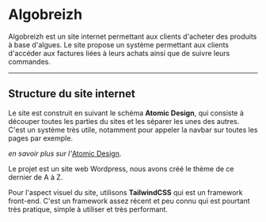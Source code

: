 # Algobreizh

Algobreizh est un site internet permettant aux clients d'acheter des produits à base d'algues.
Le site propose un système permettant aux clients d'accéder aux factures liées à leurs achats ainsi que de suivre leurs commandes.

---
## Structure du site internet

Le site est construit en suivant le schéma **Atomic Design**, qui consiste à découper toutes les parties du sites et les séparer les unes des autres.
C'est un système très utile, notamment pour appeler la navbar sur toutes les pages par exemple.

_en savoir plus sur l'_[Atomic Design](https://www.usabilis.com/atomic-design).

Le projet est un site web Wordpress, nous avons créé le thème de ce dernier de A à Z.

Pour l'aspect visuel du site, utilisons **TailwindCSS** qui est un framework front-end.
C'est un framework assez récent et peu connu qui est pourtant très pratique, simple à utiliser et très performant.
